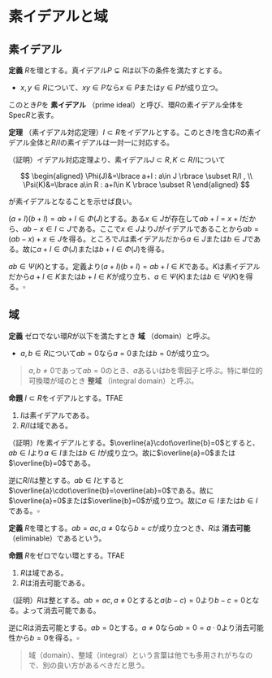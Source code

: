 
# 素イデアルと域




## 素イデアル

__定義__ $R$を環とする。真イデアル$P\subsetneq R$は以下の条件を満たすとする。

- $x, y\in R$について、$xy\in P$なら$x\in P$または$y\in P$が成り立つ。

このとき$P$を **素イデアル** （prime ideal）と呼び、環$R$の素イデアル全体を$\mathrm{Spec}R$と表す。

__定理__ （素イデアル対応定理）$I\subset R$をイデアルとする。このとき$I$を含む$R$の素イデアル全体と$R/I$の素イデアルは一対一に対応する。

（証明）イデアル対応定理より、素イデアル$J\subset R, K\subset R/I$について

$$
\begin{aligned}
\Phi(J)&=\lbrace a+I : a\in J \rbrace \subset R/I , \\
\Psi(K)&=\lbrace a\in R : a+I\in K \rbrace \subset R
\end{aligned}
$$

が素イデアルとなることを示せば良い。

$(a+I)(b+I)=ab+I \in\Phi(J)$とする。ある$x\in J$が存在して$ab+I=x+I$だから、$ab-x\in I\subset J$である。ここで$x\in J$より$J$がイデアルであることから$ab=(ab-x)+x\in J$を得る。ところで$J$は素イデアルだから$a\in J$または$b\in J$である。故に$a+I\in\Phi(J)$または$b+I\in\Phi(J)$を得る。

$ab\in\Psi(K)$とする。定義より$(a+I)(b+I)=ab+I\in K$である。$K$は素イデアルだから$a+I\in K$または$b+I\in K$が成り立ち、$a\in\Psi(K)$または$b\in\Psi(K)$を得る。$\square$




## 域

__定義__ ゼロでない環$R$が以下を満たすとき **域** （domain）と呼ぶ。

- $a, b\in R$について$ab=0$なら$a=0$または$b=0$が成り立つ。

> $a, b\neq 0$であって$ab=0$のとき、$a$あるいは$b$を零因子と呼ぶ。特に単位的可換環が域のとき **整域** （integral domain）と呼ぶ。

__命題__ $I\subset R$をイデアルとする。TFAE

1. $I$は素イデアルである。
1. $R/I$は域である。

（証明）$I$を素イデアルとする。$\overline{a}\cdot\overline{b}=0$とすると、$ab\in I$より$a\in I$または$b\in I$が成り立つ。故に$\overline{a}=0$または$\overline{b}=0$である。

逆に$R/I$は整とする。$ab\in I$とすると$\overline{a}\cdot\overline{b}=\overline{ab}=0$である。故に$\overline{a}=0$または$\overline{b}=0$が成り立つ。故に$a\in I$または$b\in I$である。$\square$

__定義__ $R$を環とする。$ab=ac, a\neq 0$なら$b=c$が成り立つとき、$R$は **消去可能** （eliminable）であるという。

__命題__ $R$をゼロでない環とする。TFAE

1. $R$は域である。
1. $R$は消去可能である。

（証明）$R$は整とする。$ab=ac, a\neq 0$とすると$a(b-c)=0$より$b-c=0$となる。よって消去可能である。

逆に$R$は消去可能とする。$ab=0$とする。$a\neq 0$なら$ab=0=a\cdot 0$より消去可能性から$b=0$を得る。$\square$

> 域（domain）、整域（integral）という言葉は他でも多用されがちなので、別の良い方があるべきだと思う。